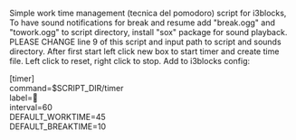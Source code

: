 Simple work time management (tecnica del pomodoro) script for i3blocks,
To have sound notifications for break and resume add "break.ogg" and 
"towork.ogg" to script directory, install "sox" package for sound playback. 
PLEASE CHANGE line 9 of this script and input path to script and sounds directory.
After first start left click new box to start timer and create time file.
Left click to reset, right click to stop.
Add to i3blocks config:

[timer]  
command=$SCRIPT_DIR/timer  
label=  
interval=60  
DEFAULT_WORKTIME=45  
DEFAULT_BREAKTIME=10  

